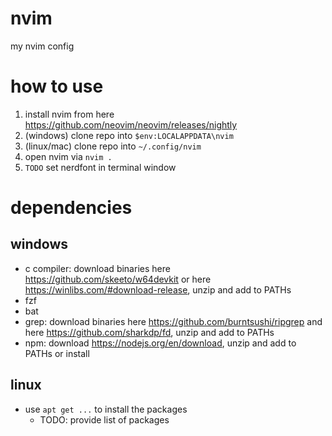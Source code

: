 # nvim
my nvim config

# how to use
1. install nvim from here https://github.com/neovim/neovim/releases/nightly
2. (windows) clone repo into `$env:LOCALAPPDATA\nvim`
2. (linux/mac) clone repo into `~/.config/nvim`
4. open nvim via `nvim .`
5. `TODO` set nerdfont in terminal window

# dependencies
## windows
- c compiler: download binaries here https://github.com/skeeto/w64devkit or here https://winlibs.com/#download-release, unzip and add to PATHs
- fzf
- bat
- grep: download binaries here https://github.com/burntsushi/ripgrep and here https://github.com/sharkdp/fd, unzip and add to PATHs
- npm: download https://nodejs.org/en/download, unzip and add to PATHs or install

## linux
- use `apt get ...` to install the packages
  - TODO: provide list of packages
